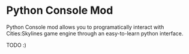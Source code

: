 # Python Console Mod

Python Console mod allows you to programatically interact with Cities:Skylines game engine through an easy-to-learn python interface.

TODO :)
